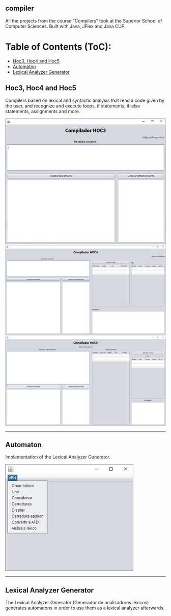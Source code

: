compiler
---------------
All the projects from the course “Compilers” took at the Superior School of Computer Sciences. Built with Java, JFlex and Java CUP.


Table of Contents (ToC):
=========================
* [Hoc3, Hoc4 and Hoc5](#hoc3-hoc4-and-hoc5)
* [Automaton](#automaton)
* [Lexical Analyzer Generator](#lexical-analyzer-generator)


## Hoc3, Hoc4 and Hoc5
Compilers based on lexical and syntactic analysis that read a code given by the user, and recognize and execute loops, if statements, if-else statements, assignments and more.

![Hoc3](doc/imgs/hoc3.png)
![Hoc4](doc/imgs/hoc4.png)
![Hoc5](doc/imgs/hoc5.png)

---

## Automaton
Implementation of the Lexical Analyzer Generator.

![Hoc4](doc/imgs/automaton.png)

---

## Lexical Analyzer Generator
The Lexical Analyzer Generator (Generador de analizadores léxicos) generates automatons in order to use them as a lexical analyzer afterwards.
